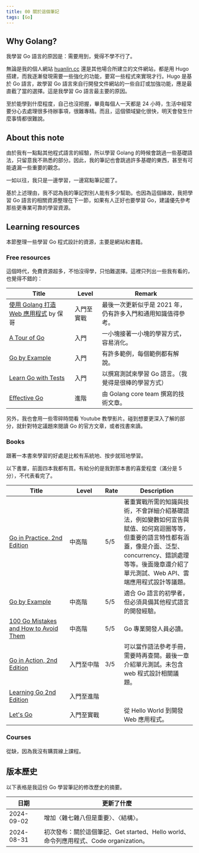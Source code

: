 ```yaml
---
title: 00 關於這個筆記
tags: [Go]
---
```


## Why Golang?

我學習 Go 語言的原因是：需要用到，覺得不學不行了。

無論是我的個人網站 [huanlin.cc](https://huanlin.cc/docs/) 還是其他場合所建立的文件網站，都是用 Hugo 搭建，而我逐漸發現需要一些強化的功能，要寫一些程式來實現才行。Hugo 是基於 Go 語言，故學習 Go 語言來自行開發文件網站的一些自訂或加強功能，應是最直截了當的選擇。這是我學習 Go 語言最主要的原因。

至於能學到什麼程度，自己也沒把握，畢竟每個人一天都是 24 小時，生活中經常要分心去處理很多待辦事項，很難專精。而且，這個領域變化很快，明天會發生什麼事情都很難說。

## About this note

由於我有一點點其他程式語言的經驗，所以學習 Golang 的時候會跳過一些基礎語法，只留意我不熟悉的部分。因此，我的筆記也會跳過許多基礎的東西，甚至有可能遺漏一些重要的觀念。

一如以往，我只是一邊學習，一邊寫點筆記罷了。

基於上述理由，我不認為我的筆記對別人能有多少幫助。也因為這個緣故，我把學習 Go 語言的相關資源整理在下一節，如果有人正好也要學習 Go，建議優先參考那些更專業可靠的學習資源。

## Learning resources

本節整理一些學習 Go 程式設計的資源，主要是網站和書籍。

### Free resources

這個時代，免費資源超多，不怕沒得學，只怕難選擇。這裡只列出一些我有看的，也覺得不錯的：

| Title                                                              | Level | Remark                                 |
| ------------------------------------------------------------------ | ----- | -------------------------------------- |
| [使用 Golang 打造 Web 應用程式](https://willh.gitbook.io/build-web-application-with-golang-zhtw) by 保哥 | 入門至實戰 | 最後一次更新似乎是 2021 年，仍有許多入門和通用知識值得參考。 |
| [A Tour of Go](https://go.dev/tour/)                               | 入門  | 一小塊接著一小塊的學習方式，容易消化。 |
| [Go by Example](https://gobyexample.com/)                          | 入門  | 有許多範例，每個範例都有解說。         |
| [Learn Go with Tests](https://quii.gitbook.io/learn-go-with-tests) | 入門  | 以撰寫測試來學習 Go 語言。（我覺得是很棒的學習方式） |
| [Effective Go](https://go.dev/doc/effective_go)                    | 進階  | 由 Golang core team 撰寫的技術文章。 |

另外，我也會用一些零碎時間看 Youtube 教學影片。碰到想要更深入了解的部分，就針對特定議題來閱讀 Go 的官方文章，或者找書來讀。

### Books

跟著一本書來學習的好處是比較有系統地、按步就班地學習。

以下書單，前面四本我都有買。有給分的是我對那本書的喜愛程度（滿分是 5 分），不代表看完了。

| Title <div style="width: 140px;"></div>| Level<div style="width: 80px;"></div> | Rate | Description |
|-----------------------|------------------------|---------|------------------------------------|
| [Go in Practice, 2nd Edition](https://www.manning.com/books/go-in-practice-second-edition) | 中高階 | 5/5 | 著重實戰所需的知識與技術，不會詳細介紹基礎語法，例如變數如何宣告與賦值、如何寫迴圈等等，但重要的語言特性都有涵蓋，像是介面、泛型、concurrency、錯誤處理等等。後面幾章還介紹了單元測試、Web API、雲端應用程式設計等議題。|
| [Go by Example](https://www.manning.com/books/go-by-example) | 中高階 | 5/5 | 適合 Go 語言的初學者，但必須具備其他程式語言的開發經驗。 |
| [100 Go Mistakes and How to Avoid Them](https://100go.co/book/) | 中高階 | 5/5 | Go 專業開發人員必讀。 |
| [Go in Action, 2nd Edition](https://www.manning.com/books/go-in-action-second-edition) | 入門至中階 | 3/5 | 可以當作語法參考手冊，需要時再查閱。最後一章介紹單元測試。未包含 web 程式設計相關議題。|
| [Learning Go 2nd Edition](https://www.amazon.com/Learning-Go-Jon-Bodner-ebook/dp/B0CS5DY1VN) | 入門至進階 |  |
| [Let's Go](https://lets-go.alexedwards.net/) | 入門至實戰 |  | 從 Hello World 到開發 Web 應用程式。 |

### Courses

從缺，因為我沒有購買線上課程。

## 版本歷史

以下表格是我這份 Go 學習筆記的修改歷史的摘要。

| 日期        | 更新了什麼                                                 |
|------------|-----------------------------------------------------------|
| 2024-09-02 | 增加〈雜七雜八但是重要〉、〈結構〉。 |
| 2024-08-31 | 初次發布：關於這個筆記、Get started、Hello world、命令列應用程式、Code organization。 |
